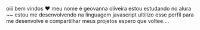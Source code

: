 oiii bem vindos ❤
meu nome é geovanna oliveira
estou estudando no alura
~~ estou me desenvolvendo na linguagem javascript
ultilizo esse perfil para me desenvolve e compartilhar meus projetos
espero que voltee....
